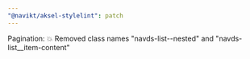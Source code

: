 ```yaml
---
"@navikt/aksel-stylelint": patch
---
```


Pagination: :boom: Removed class names "navds-list--nested" and "navds-list\_\_item-content"
